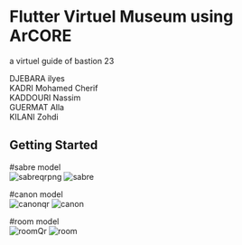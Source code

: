 # Flutter Virtuel Museum using ArCORE

a virtuel guide of bastion 23 

DJEBARA ilyes <br />
KADRI Mohamed Cherif <br />
KADDOURI Nassim <br />
GUERMAT Alla <br />
KILANI Zohdi <br />

## Getting Started

#sabre model <br />
![sabreqrpng](https://github.com/xlxys/virtuel-museum-FLutter-AR/assets/76634908/e049899a-cb9c-4a4d-bc25-4f756082b2a9)
![sabre](https://github.com/xlxys/virtuel-museum-FLutter-AR/assets/76634908/a7943d5c-dee1-4a6b-9e6e-63d040850040)


#canon model <br />
![canonqr](https://github.com/xlxys/virtuel-museum-FLutter-AR/assets/76634908/6f4aa216-e901-4ffd-923a-1e1ff42300c0)
![canon](https://github.com/xlxys/virtuel-museum-FLutter-AR/assets/76634908/7397d3fd-0793-4329-93ad-f2d20eac736b)

#room model <br />
![roomQr](https://github.com/xlxys/virtuel-museum-FLutter-AR/assets/76634908/ae9bc468-9a42-4a61-b0b3-3a1818f58f69)
![room](https://github.com/xlxys/virtuel-museum-FLutter-AR/assets/76634908/ef2631bd-d767-4b54-8b17-4a85ef774554)



